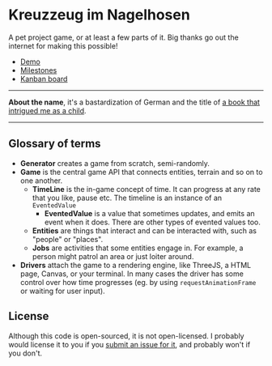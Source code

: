 # Kreuzzeug im Nagelhosen

A pet project game, or at least a few parts of it. Big thanks go out the internet for making this
possible!


-   [Demo](https://wvbe.github.io/kreuzzeug-im-nagelhosen/)
-   [Milestones](https://github.com/wvbe/kreuzzeug-im-nagelhosen/milestones)
-   [Kanban board](https://github.com/users/wvbe/projects/4/)

---

**About the name**, it's a bastardization of German and the title of
[a book that intrigued me as a child](https://en.wikipedia.org/wiki/Crusade_in_Jeans).

---

## Glossary of terms

- **Generator** creates a game from scratch, semi-randomly.
- **Game** is the central game API that connects entities, terrain and so on to one another.
	- **TimeLine** is the in-game concept of time. It can progress at any rate that you like, pause etc. The timeline is an instance of an `EventedValue`
		- **EventedValue** is a value that sometimes updates, and emits an event when it does. There are other types of evented values too.
	- **Entities** are things that interact and can be interacted with, such as "people" or "places".
	- **Jobs** are activities that some entities engage in. For example, a person might patrol an area or just loiter around.
- **Drivers** attach the game to a rendering engine, like ThreeJS, a HTML page, Canvas, or your
terminal. In many cases the driver has some control over how time progresses (eg. by using
`requestAnimationFrame` or waiting for user input).


## License

Although this code is open-sourced, it is not open-licensed. I probably would license it to you
if you [submit an issue for it](https://github.com/wvbe/kreuzzeug-im-nagelhosen/issues/new),
and probably won't if you don't.
